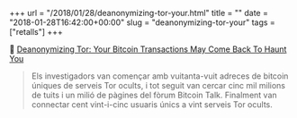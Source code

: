 +++
url = "/2018/01/28/deanonymizing-tor-your.html"
title = ""
date = "2018-01-28T16:42:00+00:00"
slug = "deanonymizing-tor-your"
tags = ["retalls"]
+++

📎 [Deanonymizing Tor: Your Bitcoin Transactions May Come Back To Haunt You](https://m.slashdot.org/story/336649)

> Els investigadors van començar amb vuitanta-vuit adreces de bitcoin úniques de serveis Tor ocults, i tot seguit van cercar cinc mil milions de tuits i un milió de pàgines del fòrum Bitcoin Talk. Finalment van connectar cent vint-i-cinc usuaris únics a vint serveis Tor ocults.

